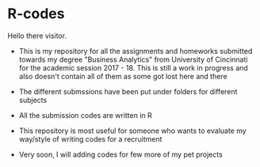 # R-codes


Hello there visitor.

* This is my repository for all the assignments and homeworks submitted towards my degree "Business Analytics" from University of Cincinnati for the academic session 2017 - 18. This is still a work in progress and also doesn't contain all of them as some got lost here and there

* The different submssions have been put under folders for different subjects

* All the submission codes are written in R

* This repository is most useful for someone who wants to evaluate my way/style of writing codes for a recruitment

* Very soon, I will adding codes for few more of my pet projects
